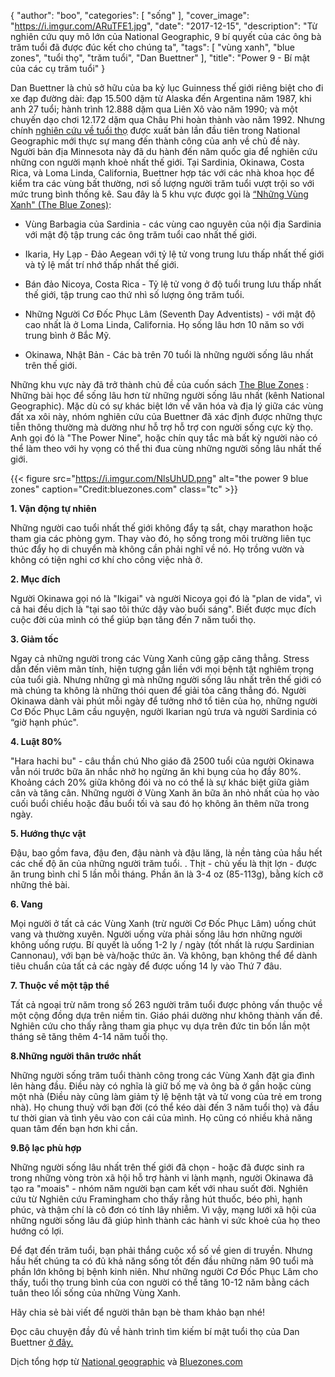 {
   "author": "boo",
   "categories": [
      "sống"
   ],
   "cover_image": "https://i.imgur.com/ARuTFE1.jpg",
   "date": "2017-12-15",
   "description": "Từ nghiên cứu quy mô lớn của National Geographic, 9 bí quyết của các ông bà trăm tuổi đã được đúc kết cho chúng ta",
   "tags": [
      "vùng xanh",
      "blue zones",
      "tuổi thọ",
      "trăm tuổi",
      "Dan Buettner"
   ],
   "title": "Power 9 - Bí mật của các cụ trăm tuổi"
}


Dan Buettner là chủ sở hữu của ba kỷ lục Guinness thế giới riêng biệt cho đi xe đạp đường dài: đạp 15.500 dặm từ Alaska đến Argentina năm 1987, khi anh 27 tuổi; hành trình 12.888 dặm qua Liên Xô vào năm 1990; và một chuyến dạo chơi 12.172 dặm qua Châu Phi hoàn thành vào năm 1992. Nhưng chính [nghiên cứu về tuổi thọ](https://coachnamphuong.com/posts/hon-dao-noi-nguoi-ta-quen-khong-chet/) được xuất bản lần đầu tiên trong National Geographic mới  thực sự mang đến  thành công của anh về chủ đề này. Người bản địa Minnesota này đã du hành đến năm quốc gia để nghiên cứu những  con người mạnh khoẻ nhất thế giới. Tại Sardinia, Okinawa, Costa Rica, và Loma Linda, California, Buettner hợp tác với các nhà khoa học để kiểm tra các vùng bất thường, nơi số lượng người trăm tuổi vượt trội so với mức trung bình thống kê. Sau đây là 5 khu vực được gọi là [“Những Vùng Xanh" (The Blue Zones)](https://coachnamphuong.com/posts/hon-dao-noi-nguoi-ta-quen-khong-chet/):

- Vùng Barbagia của Sardinia - các vùng cao nguyên của nội địa Sardinia  với mật độ tập trung các ông trăm tuổi cao nhất thế giới.

- Ikaria, Hy Lạp - Đảo Aegean với tỷ lệ tử vong trung lưu thấp nhất thế giới và tỷ lệ mất trí nhớ thấp nhất thế giới.

- Bán đảo Nicoya, Costa Rica - Tỷ lệ tử vong ở độ tuổi trung lưu thấp nhất thế giới, tập trung cao thứ nhì số lượng ông trăm tuổi.

- Những Người Cơ Đốc Phục Lâm (Seventh Day Adventists)  - với mật độ  cao nhất là ở Loma Linda, California. Họ sống lâu hơn 10 năm so với trung bình ở Bắc Mỹ.

- Okinawa, Nhật Bản - Các bà trên 70 tuổi là những người sống lâu nhất trên thế giới.


Những khu vực này đã trở thành chủ đề của cuốn sách [The Blue Zones](https://coachnamphuong.com/posts/hon-dao-noi-nguoi-ta-quen-khong-chet/) : Những bài học để sống lâu hơn từ những người sống lâu nhất (kênh National Geographic). Mặc dù có sự khác biệt lớn về văn hóa và địa lý giữa các vùng đất xa xôi này, nhóm nghiên cứu của Buettner đã xác định được những thực tiễn thông thường mà dường như hỗ trợ hỗ trợ con người sống cực kỳ thọ. Anh gọi đó là "The Power Nine", hoặc chín quy tắc mà bất kỳ người nào có thể làm theo với hy vọng có thể thi đua cùng những người sống lâu nhất thế giới.

{{< figure src="https://i.imgur.com/NlsUhUD.png" alt="the power 9 blue zones" caption="Credit:bluezones.com" class="tc" >}}

**1. Vận động tự nhiên**

Những người cao tuổi nhất thế giới không đẩy tạ sắt, chạy marathon hoặc tham gia các phòng gym. Thay vào đó, họ sống trong môi trường liên tục thúc đẩy họ di chuyển mà không cần phải nghĩ về nó. Họ trồng vườn và không có tiện nghi cơ khí cho công việc nhà ở.

**2. Mục đích**

Người Okinawa gọi nó là "Ikigai" và người Nicoya gọi đó là "plan de vida", vì cả hai đều dịch là "tại sao tôi thức dậy vào buổi sáng". Biết được mục đích cuộc đời  của mình có thể giúp bạn tăng đến 7 năm tuổi thọ.

**3. Giảm tốc**

Ngay cả những người trong các Vùng Xanh cũng gặp căng thẳng. Stress dẫn đến viêm mãn tính, hiện tượng gắn liền với mọi bệnh tật nghiêm trọng của tuổi già. Nhưng những gì mà những người sống lâu nhất trên thế giới có mà chúng ta không là những thói quen để giải tỏa căng thẳng đó. Người Okinawa dành vài phút mỗi ngày để tưởng nhớ tổ tiên của họ, những người Cơ Đốc Phục Lâm cầu nguyện, người Ikarian ngủ trưa và người Sardinia có “giờ hạnh phúc".

**4. Luật 80%**

"Hara hachi bu" - câu thần chú Nho giáo đã 2500 tuổi của người Okinawa vẫn nói trước bữa ăn nhắc nhở họ ngừng ăn khi bụng của họ đầy 80%. Khoảng cách 20% giữa không đói và no có thể là sự khác biệt giữa giảm cân và tăng cân. Những người ở Vùng Xanh ăn bữa ăn nhỏ nhất của họ vào cuối buổi chiều hoặc đầu buổi tối và sau đó họ không ăn thêm nữa trong ngày.

**5. Hướng thực vật**

Đậu, bao gồm fava, đậu đen, đậu nành và đậu lăng, là nền tảng của hầu hết các chế độ ăn của những người trăm tuổi. . Thịt - chủ yếu là thịt lợn - được ăn trung bình chỉ 5 lần mỗi tháng. Phần ăn là 3-4 oz (85-113g), bằng kích cỡ những thẻ bài.

**6. Vang**

Mọi người ở tất cả các Vùng Xanh (trừ người Cơ Đốc Phục Lâm) uống chút vang và thường xuyên. Người uống vừa phải sống lâu hơn những người không uống rượu. Bí quyết là uống 1-2 ly / ngày (tốt nhất là rượu Sardinian Cannonau), với bạn bè và/hoặc thức ăn. Và không, bạn không thể để dành tiêu chuẩn của tất cả các ngày để được uống 14 ly vào Thứ 7 đâu.

**7. Thuộc về một tập thể**

Tất cả ngoại trừ năm trong số 263 người trăm tuổi được phỏng vấn thuộc về một cộng đồng dựa trên niềm tin. Giáo phái dường như không thành vấn đề. Nghiên cứu cho thấy rằng tham gia phục vụ dựa trên đức tin bốn lần một tháng sẽ tăng thêm 4-14 năm tuổi thọ.

**8.Những người thân trước nhất**

Những người sống trăm tuổi thành công trong các Vùng Xanh đặt gia đình lên hàng đầu. Điều này có nghĩa là giữ  bố mẹ và ông bà ở gần hoặc cùng một nhà (Điều này cũng làm giảm tỷ lệ bệnh tật và tử vong của trẻ em trong nhà). Họ chung thuỷ với bạn đời  (có thể kéo dài đến 3 năm tuổi thọ) và đầu tư thời gian và tình yêu vào con cái của mình. Họ cũng có nhiều khả năng quan tâm đến bạn hơn khi cần.

**9.Bộ lạc phù hợp**

Những người sống lâu nhất trên thế giới đã chọn - hoặc đã được sinh ra trong những vòng tròn xã hội hỗ trợ hành vi lành mạnh, người Okinawa đã tạo ra "moais" - nhóm năm người bạn cam kết với nhau suốt đời. Nghiên cứu từ Nghiên cứu Framingham cho thấy rằng hút thuốc, béo phì, hạnh phúc, và thậm chí là cô đơn có tính lây nhiễm. Vì vậy, mạng lưới xã hội của những người sống lâu đã  giúp hình thành các hành vi sức khoẻ của họ theo hướng có lợi.

Để đạt đến trăm tuổi, bạn phải thắng cuộc xổ số về gien di truyền. Nhưng hầu hết chúng ta có đủ khả năng sống tốt đến đầu những năm 90 tuổi mà phần lớn không bị bệnh kinh niên. Như những người Cơ Đốc Phục Lâm cho thấy, tuổi thọ trung bình của con người có thể tăng 10-12 năm bằng cách tuân theo lối sống của những Vùng Xanh.



Hãy <a onclick="FB.ui({ method: 'feed', link: window.location.href })" class="pointer blue underline">chia sẻ</a> bài viết để người thân bạn bè tham khảo bạn nhé!

Đọc câu chuyện đầy đủ về hành trình tìm kiếm bí mật tuổi thọ của Dan Buettner [ở đây.](https://coachnamphuong.com/posts/hon-dao-noi-nguoi-ta-quen-khong-chet/)

Dịch tổng hợp từ [National geographic](http://adventure.nationalgeographic.com/2009/06/live-longer-dan-buettner-text/5) và [Bluezones.com]( https://bluezones.com/2016/11/power-9/)
